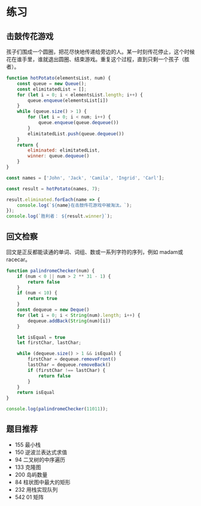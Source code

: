# 练习

## 击鼓传花游戏

孩子们围成一个圆圈，把花尽快地传递给旁边的人。某一时刻传花停止，这个时候花在谁手里，谁就退出圆圈、结束游戏。重复这个过程，直到只剩一个孩子（胜者）。

```js
function hotPotato(elementsList, num) {
    const queue = new Queue();
    const elimitatedList = [];
    for (let i = 0; i < elementsList.length; i++) {
        queue.enqueue(elementsList[i])
    }
    while (queue.size() > 1) {
        for (let i = 0; i < num; i++) {
            queue.enqueue(queue.dequeue())
        }
        elimitatedList.push(queue.dequeue())
    }
    return {
        eliminated: elimitatedList,
        winner: queue.dequeue()
    }
}

const names = ['John', 'Jack', 'Camila', 'Ingrid', 'Carl'];

const result = hotPotato(names, 7);

result.eliminated.forEach(name => {
    console.log(`${name}在击鼓传花游戏中被淘汰。`);
});
console.log(`胜利者： ${result.winner}`);
```

## 回文检察

回文是正反都能读通的单词、词组、数或一系列字符的序列，例如 madam或 racecar。

```js
function palindromeChecker(num) {
    if (num < 0 || num > 2 ** 31 - 1) {
        return false
    }
    if (num < 10) {
        return true
    }
    const dequeue = new Deque()
    for (let i = 0; i < String(num).length; i++) {
        dequeue.addBack(String(num)[i])
    }

    let isEqual = true
    let firstChar, lastChar;

    while (dequeue.size() > 1 && isEqual) {
        firstChar = dequeue.removeFront()
        lastChar = dequeue.removeBack()
        if (firstChar !== lastChar) {
            return false
        }
    }
    return isEqual
}

console.log(palindromeChecker(11011));
```

## 题目推荐
- 155 最小栈
- 150 逆波兰表达式求值
- 94 二叉树的中序遍历
- 133 克隆图
- 200 岛屿数量
- 84 柱状图中最大的矩形
- 232 用栈实现队列
- 542 01 矩阵